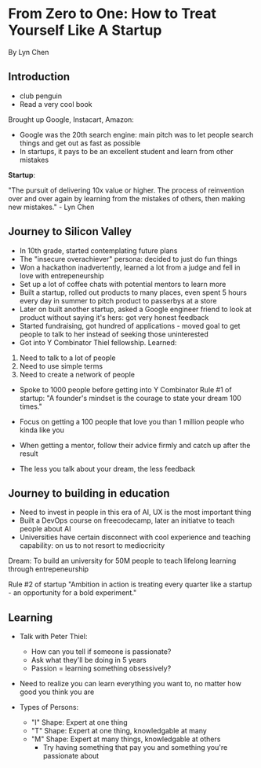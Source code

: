 # From Zero to One: How to Treat Yourself Like A Startup

By Lyn Chen

## Introduction

- club penguin
- Read a very cool book

Brought up Google, Instacart, Amazon:
- Google was the 20th search engine: main pitch was to let people search things and get out as fast as possible
- In startups, it pays to be an excellent student and learn from other mistakes

**Startup**:

"The pursuit of delivering 10x value or higher. The process of reinvention over and over again by learning from the mistakes of others, then making new mistakes." - Lyn Chen

## Journey to Silicon Valley

- In 10th grade, started contemplating future plans
- The "insecure overachiever" persona: decided to just do fun things
- Won a hackathon inadvertently, learned a lot from a judge and fell in love with entrepeneurship
- Set up a lot of coffee chats with potential mentors to learn more
- Built a startup, rolled out products to many places, even spent 5 hours every day in summer to pitch product to passerbys at a store
- Later on built another startup, asked a Google engineer friend to look at product without saying it's hers: got very honest feedback
- Started fundraising, got hundred of applications - moved goal to get people to talk to her instead of seeking those uninterested
- Got into Y Combinator Thiel fellowship. Learned:
1. Need to talk to a lot of people
1. Need to use simple terms
1. Need to create a network of people
- Spoke to 1000 people before getting into Y Combinator
Rule #1 of startup: "A founder's mindset is the courage to state your dream 100 times."

- Focus on getting a 100 people that love you than 1 million people who kinda like you
- When getting a mentor, follow their advice firmly and catch up after the result
- The less you talk about your dream, the less feedback

## Journey to building in education

- Need to invest in people in this era of AI, UX is the most important thing
- Built a DevOps course on freecodecamp, later an initiatve to teach people about AI
- Universities have certain disconnect with cool experience and teaching capability: on us to not resort to mediocricity

Dream: To build an university for 50M people to teach lifelong learning through entrepeneurship

Rule #2 of startup "Ambition in action is treating every quarter like a startup - an opportunity for a bold experiment."

## Learning

- Talk with Peter Thiel:
  - How can you tell if someone is passionate?
  - Ask what they'll be doing in 5 years
  - Passion = learning something obsessively?
- Need to realize you can learn everything you want to, no matter how good you think you are

- Types of Persons:
  - "I" Shape: Expert at one thing
  - "T" Shape: Expert at one thing, knowledgable at many
  - "M" Shape: Expert at many things, knowledgable at others
    - Try having something that pay you and something you're passionate about
